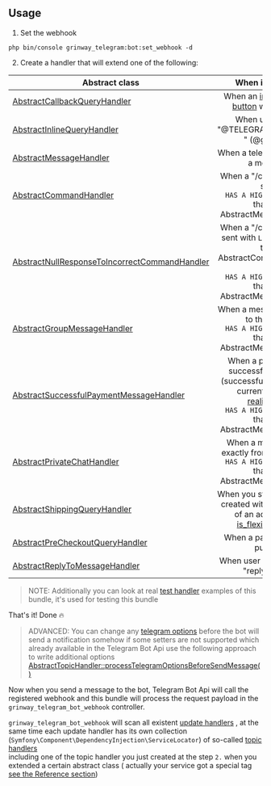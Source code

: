 Usage
------

1. Set the webhook

```console
php bin/console grinway_telegram:bot:set_webhook -d
```

2. Create a handler that will extend one of the following:

| Abstract class                                                                                                                                                                                                         |                                                                                                                                                    When it happens                                                                                                                                                    |
|------------------------------------------------------------------------------------------------------------------------------------------------------------------------------------------------------------------------|:---------------------------------------------------------------------------------------------------------------------------------------------------------------------------------------------------------------------------------------------------------------------------------------------------------------------:|
| [AbstractCallbackQueryHandler](https://github.com/GrinWay/telegram-bundle/blob/main/src/Bot/Handler/Topic/CallbackQuery/AbstractCallbackQueryHandler.php)                                                              |                                                                                                        When an [inline callback button](https://core.telegram.org/bots/2-0-intro#callback-buttons) was pushed                                                                                                         |
| [AbstractInlineQueryHandler](https://github.com/GrinWay/telegram-bundle/blob/main/src/Bot/Handler/Topic/InlineQuery/AbstractInlineQueryHandler.php)                                                                    |                                                                                                                                   When user types: "@TELEGRAM_BOT_NAME " (@gif wow)                                                                                                                                   |
| [AbstractMessageHandler](https://github.com/GrinWay/telegram-bundle/blob/main/src/Bot/Handler/Topic/Message/AbstractMessageHandler.php)                                                                                |                                                                                                                                          When a telegram user sent a message                                                                                                                                          |
| [AbstractCommandHandler](https://github.com/GrinWay/telegram-bundle/blob/main/src/Bot/Handler/Topic/PriorityAble/Message/Command/AbstractCommandHandler.php)                                                           |                                                                                                                 When a "/command" was sent<br>`HAS A HIGHER PRIORITY` than the AbstractMessageHandler                                                                                                                 |
| [AbstractNullResponseToIncorrectCommandHandler](https://github.com/GrinWay/telegram-bundle/blob/main/src/Bot/Handler/Topic/PriorityAble/Message/Command/LowPriority/AbstractNullResponseToIncorrectCommandHandler.php) |                                                                                      When a "/command" was sent with `LOWER PRIORITY` than AbstractCommandHandler but<br>`HAS A HIGHER PRIORITY` than the AbstractMessageHandler                                                                                      |
| [AbstractGroupMessageHandler](https://github.com/GrinWay/telegram-bundle/blob/main/src/Bot/Handler/Topic/PriorityAble/Message/Group/AbstractGroupMessageHandler.php)                                                   |                                                                                                            When a message was sent to the group<br>`HAS A HIGHER PRIORITY` than the AbstractMessageHandler                                                                                                            |
| [AbstractSuccessfulPaymentMessageHandler](https://github.com/GrinWay/telegram-bundle/blob/main/src/Bot/Handler/Topic/PriorityAble/Message/Payment/AbstractSuccessfulPaymentMessageHandler.php)                         | When a payment was successfully finished (successfully because of current [supports realization](https://github.com/GrinWay/telegram-bundle/blob/main/src/Bot/Handler/Topic/PriorityAble/Message/Payment/AbstractSuccessfulPaymentMessageHandler.php#L22))<br>`HAS A HIGHER PRIORITY` than the AbstractMessageHandler |
| [AbstractPrivateChatHandler](https://github.com/GrinWay/telegram-bundle/blob/main/src/Bot/Handler/Topic/PriorityAble/Message/PrivateChat/AbstractPrivateChatHandler.php)                                               |                                                                                                       When a message sent exactly from private chat<br>`HAS A HIGHER PRIORITY` than the AbstractMessageHandler                                                                                                        |
| [AbstractShippingQueryHandler](https://github.com/GrinWay/telegram-bundle/blob/main/src/Bot/Handler/Topic/Payment/ShippingQuery/AbstractShippingQueryHandler.php)                                                      |                                                                                       When you started payment created with requirement of an address and [is_flexible](https://core.telegram.org/bots/api#sendinvoice) option                                                                                        |
| [AbstractPreCheckoutQueryHandler](https://github.com/GrinWay/telegram-bundle/blob/main/src/Bot/Handler/Topic/Payment/PreCheckoutQuery/AbstractPreCheckoutQueryHandler.php)                                             |                                                                                                                                             When a pay button was pushed                                                                                                                                              |
| [AbstractReplyToMessageHandler](https://github.com/GrinWay/telegram-bundle/blob/main/src/Bot/Handler/Topic/ReplyToMessage/AbstractReplyToMessageHandler.php)                                                           |                                                                                                                                        When user answered with "reply" ability                                                                                                                                        |

> NOTE: Additionally you can look at
> real [test handler](https://github.com/GrinWay/telegram-bundle/tree/main/src/Bot/Test)
> examples of this bundle, it's used for testing this bundle

That's it! Done 🔥

> ADVANCED: You can change any
> [telegram options](https://github.com/symfony/telegram-notifier/tree/7.2?tab=readme-ov-file#adding-interactions-to-a-message)
> before the bot will
> send a notification somehow if some setters are not supported which already available in the Telegram Bot Api
> use the following approach to write additional options
> [AbstractTopicHandler::processTelegramOptionsBeforeSendMessage\(\)](https://github.com/GrinWay/telegram-bundle/blob/main/src/Bot/Handler/Topic/AbstractTopicHandler.php#L49)

Now when you send a message to the bot, Telegram Bot Api will call the registered webhook and this bundle will process
the request payload in the `grinway_telegram_bot_webhook` controller.

`grinway_telegram_bot_webhook` will scan all existent
[update handlers](https://github.com/GrinWay/telegram-bundle/tree/main/src/Bot/Handler/Update)
, at the same time each update handler has its
own collection (`Symfony\Component\DependencyInjection\ServiceLocator`) of so-called
[topic handlers](https://github.com/GrinWay/telegram-bundle/tree/main/src/Bot/Handler/Topic)
<br>
including one of the topic handler you just created at the step `2.` when you extended a certain abstract class (
actually your service got a special tag
[see the Reference section](https://github.com/GrinWay/telegram-bundle/blob/main/docs/reference.md#handler-tags))
